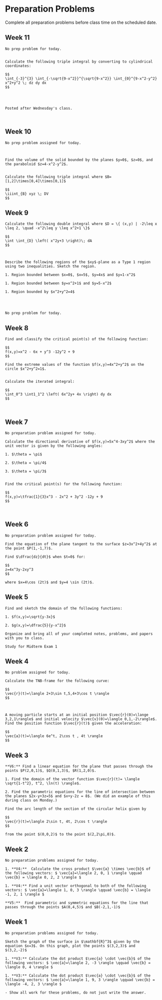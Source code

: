 Preparation Problems
============================


Complete all preparation problems before class time on the scheduled date.



## Week 11

```{dropdown} Day 11A: Monday, November 6th
No prep problem for today.


```



```{dropdown} Day 11B: Wednesday, November 8th
Calculate the following triple integral by converting to cylindrical coordinates:

$$
\int_{-3}^{3} \int_{-\sqrt{9-x^2}}^{\sqrt{9-x^2}} \int_{0}^{9-x^2-y^2} x^2+y^2 \; dz dy dx
$$




```


```{dropdown} Day 11C: Friday, November 10th
Posted after Wednesday's class.



```



## Week 10

```{dropdown} Day 10A: Monday, October 30th
No prep problem assigned for today.



```



```{dropdown} Day 10B: Wednesday, November 1st
Find the volume of the solid bounded by the planes $y=0$, $z=0$, and the paraboloid $z=4-x^2-y^2$.


```


```{dropdown} Day 10C: Friday, Novemberf 3rd
Calculate the following triple integral where $B=[1,2]\times[0,4]\times[0,1]$

$$
\iiint_{B} xyz \; DV
$$

```


## Week 9

```{dropdown} Day 9A: Monday, October 23rd
Calculate the following double integral where $D = \{ (x,y) | -2\leq x \leq 2, \quad -x^2\leq y \leq x^2+1 \}$

$$
\int \int_{D} \left( x^2y+3 \right)\; dA
$$



```



```{dropdown} Day 9B: Wednesday, October 25th
Describe the following regions of the $xy$-plane as a Type 1 region using two inequalities. Sketch the region.

1. Region bounded between $x=0$, $x=5$, $y=4x$ and $y=1-x^2$

1. Region bounded between $y=x^2+1$ and $y=5-x^2$

1. Region bounded by $x^2+y^2=4$




```


```{dropdown} Day 9C: Friday, October 27th
No prep problem for today.

```



## Week 8

```{dropdown} Day 8A: Monday, October 16th
Find and classify the critical point(s) of the following function:

$$
f(x,y)=x^2 - 6x + y^3 -12y^2 + 9
$$

```



```{dropdown} Day 8B: Wednesday, October 18th
Find the extreme values of the function $f(x,y)=4x^2+y^2$ on the circle $x^2+y^2=1$.


```

```{dropdown} Day 8C: Friday, October 20th
Calculate the iterated integral:

$$
\int_0^3 \int1_1^2 \left( 6x^2y+ 4x \right) dy dx
$$



```


## Week 7

```{dropdown} Day 7A: Monday, October 9th
No preparation problem assigned for today.

```



```{dropdown} Day 7B: Wednesday, October 11th
Calculate the directional derivative of $f(x,y)=5x^4-3xy^2$ where the unit vector is given by the following angles:

1. $\theta = \pi$

2. $\theta = \pi/4$

3. $\theta = \pi/3$


```

```{dropdown} Day 7C: Friday, October 13th
Find the critical point(s) for the following function:

$$
f(x,y)=\tfrac{1}{3}x^3 - 2x^2 + 3y^2 -12y + 9
$$



```


## Week 6

```{dropdown} Day 6A: Monday, October 2nd
No preparation problem assigned for today.

```



```{dropdown} Day 6B: Wednesday, October 4th
Find the equation of the plane tangent to the surface $z=3x^2+4y^2$ at the point $P(1,-1,7)$.

```

```{dropdown} Day 6C: Friday, October 6th
Find $\dfrac{dz}{dt}$ when $t=0$ for:

$$
z=4x^3y-2xy^3
$$

where $x=4\cos (2t)$ and $y=4 \sin (2t)$.

```





## Week 5

```{dropdown} Day 5A: Monday, September 25th
Find and sketch the domain of the following functions:

1. $f(x,y)=\sqrt{y-3x}$

2. $g(x,y)=\dfrac{5}{y-x^2}$

```


```{dropdown} Day 5B: Wednesday, September 27th
Organize and bring all of your completed notes, problems, and papers with you to class.

```

```{dropdown} Day 5C: Friday, September 29th
Study for Midterm Exam 1

```




## Week 4

```{dropdown} Day 4A: Monday, September 18th
No problem assigned for today.

```



```{dropdown} Day 4B: Wednesday, September 20th
Calculate the TNB-frame for the following curve:

$$
\vec{r}(t)=\langle 2+3\sin t,5,4+3\cos t \rangle
$$



```

```{dropdown} Day 4C: Friday, September 22nd
A moving particle starts at an initial position $\vec{r}(0)=\lange 3,2,1\rangle$ and initial velocity $\vec{v}(0)=\langle 0,1,-2\rangle$. Find the position function $\vec{r}(t)$ given the acceleration:

$$
\vec{a}(t)=\langle 6e^t, 2\cos t , 4t \rangle
$$

```




## Week 3

```{dropdown} Day 3A: Monday, September 11th
**V6:** Find a linear equation for the plane that passes through the points $P(2,0,1)$, $Q(0,1,3)$, $R(1,2,0)$.

```

```{dropdown} Day 3B: Wednesday, September 13th
1. Find the domain of the vector function $\vec{r}(t)= \langle \sqrt{1-t^2}, t^2, \ln(t) \rangle$.

2. Find the parametric equations for the line of intersection between the planes $2x-y+3z=5$ and $x+y-2z = 8$. (We did an example of this during class on Monday.)

```

```{dropdown} Day 3C: Friday, September 15th
Find the arc length of the section of the circular helix given by

$$
\vec{r}(t)=\langle 2\sin t, 4t, 2\cos t \rangle
$$

from the point $(0,0,2)$ to the point $(2,2\pi,0)$.

```


## Week 2

```{dropdown} Day 2A: Monday, September 4th
No preparation problems assigned for today.

```

```{dropdown} Day 2B: Wednesday, September 6th
1. **V4:**  Calculate the cross product $\vec{a} \times \vec{b}$ of the following vectors: $ \vec{a}=\langle 2, 0, 1 \rangle \qquad \vec{b} = \langle 0, 2, 2 \rangle $

1. **V4:** Find a unit vector orthogonal to both of the following vectors: $ \vec{a}=\langle 1, 0, 3 \rangle \qquad \vec{b} = \langle -1, 2, 1 \rangle $

```

```{dropdown} Day 2C: Friday, September 8th
**V5:**  Find parametric and symmetric equations for the line that passes through the points $A(0,4,5)$ and $B(-2,1,-1)$ 

```



## Week 1

```{dropdown} Day 1A: Monday, August 28th
No preparation problems assigned for today.

```

```{dropdown} Day 1B: Wednesday, August 30th
Sketch the graph of the surface in $\mathbf{R}^3$ given by the equation $x=3$. On this graph, plot the points $(3,2,3)$ and $(3,2,-2)$

```

```{dropdown} Day 1C: Friday, September 1st
1. **V3:** Calculate the dot product $\vec{a} \cdot \vec{b}$ of the following vectors: $ \vec{a}=\langle 2, -3 \rangle \qquad \vec{b} = \langle 0, 4 \rangle $

1. **V3:** Calculate the dot product $\vec{a} \cdot \vec{b}$ of the following vectors: $ \vec{a}=\langle 1, 9, 3 \rangle \qquad \vec{b} = \langle -4, 2, 3 \rangle $

- Show all work for these problems, do not just write the answer.

```